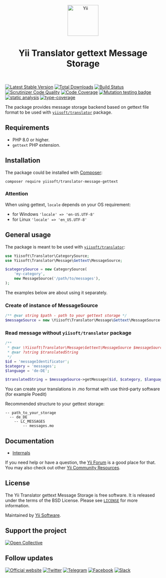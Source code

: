 <p align="center">
    <a href="https://github.com/yiisoft" target="_blank">
        <img src="https://yiisoft.github.io/docs/images/yii_logo.svg" height="100px" alt="Yii">
    </a>
    <h1 align="center">Yii Translator gettext Message Storage</h1>
    <br>
</p>

[![Latest Stable Version](https://poser.pugx.org/yiisoft/translator-message-gettext/v/stable.png)](https://packagist.org/packages/yiisoft/translator-message-gettext)
[![Total Downloads](https://poser.pugx.org/yiisoft/translator-message-gettext/downloads.png)](https://packagist.org/packages/yiisoft/translator-message-gettext)
[![Build Status](https://travis-ci.com/yiisoft/translator-message-gettext.svg?branch=master)](https://travis-ci.com/yiisoft/translator-message-gettext)
[![Scrutinizer Code Quality](https://scrutinizer-ci.com/g/yiisoft/translator-message-gettext/badges/quality-score.png?b=master)](https://scrutinizer-ci.com/g/yiisoft/translator-message-gettext/?branch=master)
[![Code Coverage](https://scrutinizer-ci.com/g/yiisoft/translator-message-gettext/badges/coverage.png?b=master)](https://scrutinizer-ci.com/g/yiisoft/translator-message-gettext/?branch=master)
[![Mutation testing badge](https://img.shields.io/endpoint?style=flat&url=https%3A%2F%2Fbadge-api.stryker-mutator.io%2Fgithub.com%2Fyiisoft%2Ftranslator-message-gettext%2Fmaster)](https://dashboard.stryker-mutator.io/reports/github.com/yiisoft/translator-message-gettext/master)
[![static analysis](https://github.com/yiisoft/translator-message-gettext/workflows/static%20analysis/badge.svg)](https://github.com/yiisoft/translator-message-gettext/actions?query=workflow%3A%22static+analysis%22)
[![type-coverage](https://shepherd.dev/github/yiisoft/translator-message-gettext/coverage.svg)](https://shepherd.dev/github/yiisoft/translator-message-gettext)

The package provides message storage backend based on gettext file format to be used
with [`yiisoft/translator`](https://github.com/yiisoft/translator) package.

## Requirements

- PHP 8.0 or higher.
- `gettext` PHP extension.

## Installation

The package could be installed with [Composer](https://getcomposer.org):

```shell
composer require yiisoft/translator-message-gettext
```

### Attention

When using gettext, `locale` depends on your OS requirement:
- for Windows `'locale' => 'en-US.UTF-8'`
- for Linux  `'locale' => 'en_US.UTF-8'`

## General usage

The package is meant to be used with [`yiisoft/translator`](https://github.com/yiisoft/translator):

```php
use Yiisoft\Translator\CategorySource;
use Yiisoft\Translator\Message\Gettext\MessageSource;

$categorySource = new CategorySource(
    'my-category',
    new MessageSource('/path/to/messages'),
);
```

The examples below are about using it separately.

### Create of instance of MessageSource

```php
/** @var string $path - path to your gettext storage */
$messageSource = new \Yiisoft\Translator\Message\Gettext\MessageSource($path);
```

### Read message without `yiisoft/translator` package

```php
/** 
 * @var \Yiisoft\Translator\Message\Gettext\MessageSource $messageSource
 * @var ?string $translatedString
 */
$id = 'messageIdentificator';
$category = 'messages';
$language = 'de-DE';

$translatedString = $messageSource->getMessage($id, $category, $language);
```

You can create your translations in .mo format with use third-party software (for example Poedit)

Recommended structure to your gettext storage:

```
-- path_to_your_storage
  -- de_DE
    -- LC_MESSAGES
        -- messages.mo
```

## Documentation

- [Internals](docs/internals.md)

If you need help or have a question, the [Yii Forum](https://forum.yiiframework.com/c/yii-3-0/63) is a good place for that.
You may also check out other [Yii Community Resources](https://www.yiiframework.com/community).

## License

The Yii Translator gettext Message Storage is free software. It is released under the terms of the BSD License.
Please see [`LICENSE`](./LICENSE.md) for more information.

Maintained by [Yii Software](https://www.yiiframework.com/).

## Support the project

[![Open Collective](https://img.shields.io/badge/Open%20Collective-sponsor-7eadf1?logo=open%20collective&logoColor=7eadf1&labelColor=555555)](https://opencollective.com/yiisoft)

## Follow updates

[![Official website](https://img.shields.io/badge/Powered_by-Yii_Framework-green.svg?style=flat)](https://www.yiiframework.com/)
[![Twitter](https://img.shields.io/badge/twitter-follow-1DA1F2?logo=twitter&logoColor=1DA1F2&labelColor=555555?style=flat)](https://twitter.com/yiiframework)
[![Telegram](https://img.shields.io/badge/telegram-join-1DA1F2?style=flat&logo=telegram)](https://t.me/yii3en)
[![Facebook](https://img.shields.io/badge/facebook-join-1DA1F2?style=flat&logo=facebook&logoColor=ffffff)](https://www.facebook.com/groups/yiitalk)
[![Slack](https://img.shields.io/badge/slack-join-1DA1F2?style=flat&logo=slack)](https://yiiframework.com/go/slack)
